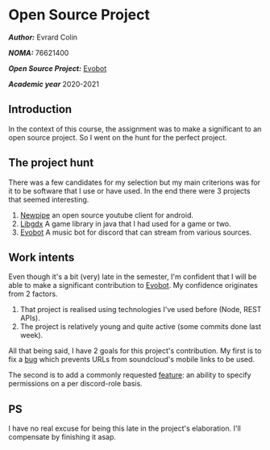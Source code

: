 # Open Source Project


***Author:*** Evrard Colin  

***NOMA:*** 76621400

***Open Source Project:*** [Evobot](https://github.com/eritislami/evobot)

***Academic year*** 2020-2021


## Introduction
In the context of this course, the assignment was to make a significant to an open source project. So I went on the hunt for the perfect project.
## The project hunt
There was a few candidates for my selection but my main criterions was for it to be software that I use or have used. In the end there were 3 projects that seemed interesting.
 1. [Newpipe](https://newpipe.schabi.org/) an open source youtube client for android.
 2. [Libgdx](https://libgdx.badlogicgames.com/) A game library in java that I had used for a game or two.
 3. [Evobot](https://github.com/eritislami/evobot) A music bot for discord that can stream from various sources.

## Work intents
Even though it's a bit (very) late in the semester, I'm confident that I will be able to make a significant contribution to [Evobot](https://github.com/eritislami/evobot). My confidence originates from 2 factors.

1. That project is realised using technologies I've used before (Node, REST APIs).
2. The project is relatively young and quite active (some commits done last week).

All that being said, I have 2 goals for this project's contribution.
My first is to fix a [bug](https://github.com/eritislami/evobot/issues/328) which prevents URLs from soundcloud's mobile links to be used. 

The second is to add a commonly requested [feature](https://github.com/eritislami/evobot/issues/358): an ability to specify permissions on a per discord-role basis. 

## PS
I have no real excuse for being this late in the project's elaboration. I'll compensate by finishing it asap.